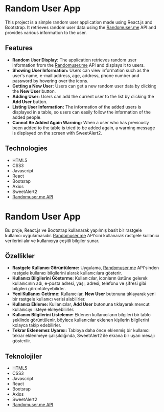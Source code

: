 # Random User App

This project is a simple random user application made using React.js and Bootstrap. It retrieves random user data using the [Randomuser.me](https://randomuser.me/) API and provides various information to the user.

## Features

- **Random User Display:** The application retrieves random user information from the [Randomuser.me](https://randomuser.me/) API and displays it to users.
- **Showing User Information:** Users can view information such as the user's name, e-mail address, age, address, phone number and password by hovering over the icons.
- **Getting a New User:** Users can get a new random user data by clicking the **New User** button.
- **Adding User:** Users can add the current user to the list by clicking the **Add User** button.
- **Listing User Information:** The information of the added users is displayed in a table, so users can easily follow the information of the added people.
- **Cannot Be Added Again Warning:** When a user who has previously been added to the table is tried to be added again, a warning message is displayed on the screen with SweetAlert2.

## Technologies

- HTML5
- CSS3
- Javascript
- React
- Bootsrap
- Axios
- SweetAlert2
- [Randomuser.me API](https://randomuser.me/)

# Random User App

Bu proje, React.js ve Bootstrap kullanarak yapılmış basit bir rastgele kullanıcı uygulamasıdır. [Randomuser.me](https://randomuser.me/) API'sini kullanarak rastgele kullanıcı verilerini alır ve kullanıcıya çeşitli bilgiler sunar.

## Özellikler

- **Rastgele Kullanıcı Görüntüleme:** Uygulama, [Randomuser.me](https://randomuser.me/) API'sinden rastgele kullanıcı bilgilerini alarak kullanıcılara gösterir.
- **Kullanıcı Bilgilerini Gösterme:** Kullanıcılar, iconların üstüne gelerek kullanıcının adı, e-posta adresi, yaşı, adresi, telefonu ve şifresi gibi bilgileri görüntüleyebilirler.
- **Yeni Kullanıcı Getirme:** Kullanıcılar, **New User** butonuna tıklayarak yeni bir rastgele kullanıcı verisi alabilirler.
- **Kullanıcı Ekleme:** Kullanıcılar, **Add User** butonuna tıklayarak mevcut kullanıcıyı listeye ekleyebilirler.
- **Kullanıcı Bilgilerini Listeleme:** Eklenen kullanıcıların bilgileri bir tablo şeklinde görüntülenir, böylece kullanıcılar eklenen kişilerin bilgilerini kolayca takip edebilirler.
- **Tekrar Eklenemez Uyarısı:** Tabloya daha önce eklenmiş bir kullanıcı tekrar eklenmeye çalışıldığında, SweetAlert2 ile ekrana bir uyarı mesajı gösterilir.

## Teknolojiler

- HTML5
- CSS3
- Javascript
- React
- Bootsrap
- Axios
- SweetAlert2
- [Randomuser.me API](https://randomuser.me/)

